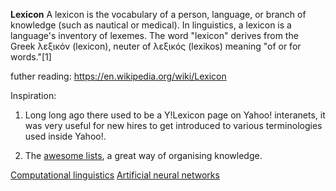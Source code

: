 **Lexicon**
A lexicon is the vocabulary of a person, language, or branch of knowledge (such as nautical or medical). In linguistics, a lexicon is a language's inventory of lexemes. The word "lexicon" derives from the Greek λεξικόν (lexicon), neuter of λεξικός (lexikos) meaning "of or for words."[1]

futher reading:
https://en.wikipedia.org/wiki/Lexicon


Inspiration:
1) Long long ago there used to be a Y!Lexicon page on Yahoo! interanets, it was very useful for new hires to get introduced to various terminologies used inside Yahoo!. 

2) The [awesome lists](https://github.com/sindresorhus/awesome), a great way of organising knowledge.


[Computational linguistics](https://github.com/technopreneurG/lexicon-computational-linguistics)
[Artificial neural networks](https://github.com/technopreneurG/lexicon-artificial-neural-network)
